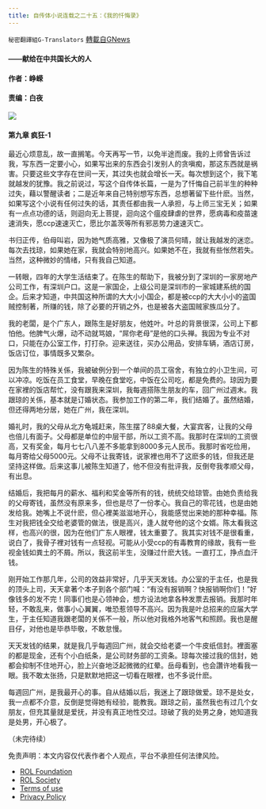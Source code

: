 ```yaml
---
title: 自传体小说连载之二十五：《我的忏悔录》
---
```

`秘密翻譯組G-Translators` [轉載自GNews](https://gnews.org/zh-hans/1718921/)

#### ——献给在中共国长大的人

#### 作者：峥嵘

#### 责编：白夜
![](https://assets.gnews.org/wp-content/uploads/2021/12/image-162.png)
#### 第九章 疯狂-1

最近心烦意乱，故一直搁笔。今天再写一节，以免半途而废。我的上师曾告诉过我，写东西一定要小心，如果写出来的东西会引发别人的贪嗔痴，那这东西就是祸害。只要这些文字存在世间一天，其过失也就会增长一天。每次想到这个，我下笔就越发的犹豫。我之前说过，写这个自传体长篇，一是为了忏悔自己前半生的种种过失，藉以警醒读者；二是近年来自己特别想写东西，总想著留下些什麽。当然，如果写这个小说有任何过失的话，其责任都由我一人承担，与上师三宝无关；如果有一点点功德的话，则迴向无上菩提，迴向这个瘟疫肆虐的世界，愿病毒和疫苗速速消失，愿ccp速速灭亡，愿比尔盖茨等所有邪恶势力速速灭亡。

书归正传，伯母叫岩，因为她气质高雅，又像极了演员何晴，就让我越发的迷恋。每次去找琼，如果她在家，我就会特别地高兴。如果她不在，我就有些怅然若失。当然，这种微妙的情绪，只有我自己知道。

一转眼，四年的大学生活结束了。在陈生的帮助下，我被分到了深圳的一家房地产公司工作，有深圳户口。这是一家国企，上级公司是深圳市的一家城建系统的国企。后来才知道，中共国这种所谓的大大小小国企，都是被ccp的大大小小的盗国贼控制著，所赚的钱，除了必要的开销之外，也是被各大盗国贼家族瓜分了。

我的老闆，是个广东人，跟陈生是好朋友，他姓叶。叶总的背景很深，公司上下都怕他。他脾气火爆，动不动就骂娘，“屌你老母”是他的口头禅。我因为专业不对口，只能在办公室工作，打打杂。迎来送往，买办公用品，安排车辆，酒店订房，饭店订位，事情既多又繁杂。

因为陈生的特殊关係，我被破例分到一个单间的员工宿舍，有独立的小卫生间，可以冲凉。吃饭在员工食堂，早晚在食堂吃，中饭在公司吃，都是免费的。琼因为要在家裡的饭店帮忙，没有跟我来深圳，我每週搭陈生朋友的车，回广州过週末。我跟琼的关係，基本就是订婚状态。我参加工作的第二年，我们结婚了。虽然结婚，但还得两地分居，她在广州，我在深圳。

婚礼时，我的父母从北方龟城赶来，陈生摆了88桌大餐，大宴宾客，让我的父母也倍儿有面子。父母都是单位的中层干部，所以工资不高。我那时在深圳的工资很高，又有奖金，每月七七八八差不多能拿到8000多元人民币。我那时省吃俭用，每月寄给父母5000元。父母不让我寄钱，说家裡也用不了这麽多的钱，但我还是坚持这样做。后来这事儿被陈生知道了，他不但没有批评我，反倒夸我孝顺父母，有出息。

结婚后，我把每月的薪水、福利和奖金等所有的钱，统统交给琼管。由她负责给我的父母寄钱，虽然没有原来多，但也是尽了一份孝心。我自己的零花钱，也是由她发给我。她嘴上不说什麽，但心裡美滋滋地开心，我能感觉出来她的那种幸福。陈生对我把钱全交给老婆管的做法，很是高兴，逢人就夸他的这个女婿。陈太看我这样，也高兴的很，因为在他们广东人眼裡，钱太重要了。我其实对钱不是很看重，说白了，我骨子裡对钱有一点轻视。可能从小受ccp的有毒教育的缘故，我有一些视金钱如粪土的不屑。所以，我这前半生，没赚过什麽大钱。一直打工，挣点血汗钱。

刚开始工作那几年，公司的效益非常好，几乎天天发钱。办公室的于主任，也是我的顶头上司，天天拿著个本子到各个部门喊：“有没有报销啊？快报销啊你们！”好像钱多的发不完！同事们也是心领神会，想方设法地拿各种发票去报销。我那时年轻，不敢乱来，做事小心翼翼，唯恐惹领导不高兴。因为我是叶总招来的应届大学生，于主任知道我跟老闆的关係不一般，所以他对我格外地客气和照顾。我也是醒目仔，对他也是毕恭毕敬，不敢怠慢。

天天发钱的结果，就是我几乎每週回广州，就会交给老婆一个牛皮纸信封。裡面塞的都是现金，还有个小白纸条，是公司财务部的工资条。琼每次接过我的信封，她都会抑制不住地开心，脸上兴奋地泛起微微的红晕。岳母看到，也会讚许地看我一眼。我不敢太张扬，只是默默地把这一切看在眼裡，也不多说什麽。

每週回广州，是我最开心的事。自从结婚以后，我迷上了跟琼做爱。琼不是处女，我一点都不介意，反倒是觉得她有经验，能教我。跟琼之前，虽然我也有过几个女朋友，但充其量就是爱抚，并没有真正地性交过。琼破了我的处男之身，她知道我是处男，开心极了。

（未完待续）

 

免责声明：本文内容仅代表作者个人观点，平台不承担任何法律风险。

- [ROL Foundation](https://rolfoundation.org/)
- [ROL Society](https://rolsociety.org/)
- [Terms of use](https://gnews.org/terms-of-use-3/)
- [Privacy Policy](https://gnews.org/privacy-policy/)
